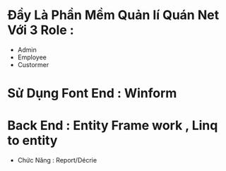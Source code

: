 # Đầy Là Phần Mềm Quản lí Quán Net Với 3 Role :

+ Admin 
+ Employee 
+ Custormer 
 
# Sử Dụng Font End : Winform 
# Back End : Entity Frame work , Linq to entity 


+ Chức Năng : Report/Décrie
